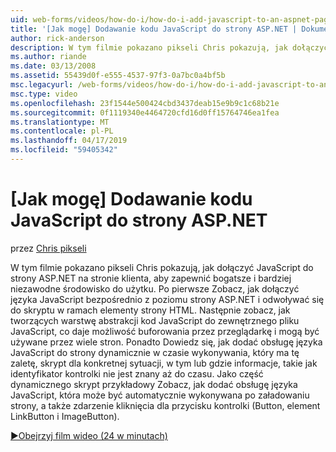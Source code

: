 ```yaml
---
uid: web-forms/videos/how-do-i/how-do-i-add-javascript-to-an-aspnet-page
title: '[Jak mogę] Dodawanie kodu JavaScript do strony ASP.NET | Dokumentacja firmy Microsoft'
author: rick-anderson
description: W tym filmie pokazano pikseli Chris pokazują, jak dołączyć JavaScript do strony ASP.NET na stronie klienta, aby zapewnić bogatsze i bardziej niezawodne środowisko do użytku...
ms.author: riande
ms.date: 03/13/2008
ms.assetid: 55439d0f-e555-4537-97f3-0a7bc0a4bf5b
msc.legacyurl: /web-forms/videos/how-do-i/how-do-i-add-javascript-to-an-aspnet-page
msc.type: video
ms.openlocfilehash: 23f1544e500424cbd3437deab15e9b9c1c68b21e
ms.sourcegitcommit: 0f1119340e4464720cfd16d0ff15764746ea1fea
ms.translationtype: MT
ms.contentlocale: pl-PL
ms.lasthandoff: 04/17/2019
ms.locfileid: "59405342"
---
```

# <a name="how-do-i-add-javascript-to-an-aspnet-page"></a>[Jak mogę] Dodawanie kodu JavaScript do strony ASP.NET

przez [Chris pikseli](https://twitter.com/chrispels)

W tym filmie pokazano pikseli Chris pokazują, jak dołączyć JavaScript do strony ASP.NET na stronie klienta, aby zapewnić bogatsze i bardziej niezawodne środowisko do użytku. Po pierwsze Zobacz, jak dołączyć języka JavaScript bezpośrednio z poziomu strony ASP.NET i odwoływać się do skryptu w ramach elementy strony HTML. Następnie zobacz, jak tworzących warstwę abstrakcji kod JavaScript do zewnętrznego pliku JavaScript, co daje możliwość buforowania przez przeglądarkę i mogą być używane przez wiele stron. Ponadto Dowiedz się, jak dodać obsługę języka JavaScript do strony dynamicznie w czasie wykonywania, który ma tę zaletę, skrypt dla konkretnej sytuacji, w tym lub gdzie informacje, takie jak identyfikator kontrolki nie jest znany aż do czasu. Jako część dynamicznego skrypt przykładowy Zobacz, jak dodać obsługę języka JavaScript, która może być automatycznie wykonywana po załadowaniu strony, a także zdarzenie kliknięcia dla przycisku kontrolki (Button, element LinkButton i ImageButton).

[&#9654;Obejrzyj film wideo (24 w minutach)](https://channel9.msdn.com/Blogs/ASP-NET-Site-Videos/how-do-i-add-javascript-to-an-aspnet-page)
